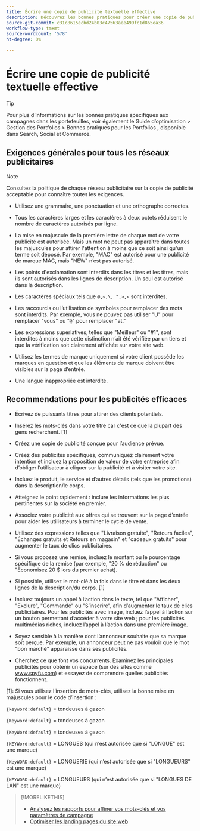 ```yaml
---
title: Écrire une copie de publicité textuelle effective
description: Découvrez les bonnes pratiques pour créer une copie de publicité efficace.
source-git-commit: c31c8615ecbd24b03c47563aee499fc1d865ea36
workflow-type: tm+mt
source-wordcount: '578'
ht-degree: 0%

---
```


# Écrire une copie de publicité textuelle effective

>[!TIP]
>
>Pour plus d’informations sur les bonnes pratiques spécifiques aux campagnes dans les portefeuilles, voir également le Guide d’optimisation > Gestion des Portfolios > Bonnes pratiques pour les Portfolios , disponible dans Search, Social et Commerce.<!-- verify convention for referencing Optimization Guide here -->

## Exigences générales pour tous les réseaux publicitaires

>[!NOTE]
>
>Consultez la politique de chaque réseau publicitaire sur la copie de publicité acceptable pour connaître toutes les exigences.

* Utilisez une grammaire, une ponctuation et une orthographe correctes.

* Tous les caractères larges et les caractères à deux octets réduisent le nombre de caractères autorisés par ligne.

* La mise en majuscule de la première lettre de chaque mot de votre publicité est autorisée. Mais un mot ne peut pas apparaître dans toutes les majuscules pour attirer l&#39;attention à moins que ce soit ainsi qu&#39;un terme soit déposé. Par exemple, &quot;MAC&quot; est autorisé pour une publicité de marque MAC, mais &quot;NEW&quot; n’est pas autorisé.

* Les points d&#39;exclamation sont interdits dans les titres et les titres, mais ils sont autorisés dans les lignes de description. Un seul est autorisé dans la description.

* Les caractères spéciaux tels que `@,~,\, ^,>,<` sont interdites.

* Les raccourcis ou l’utilisation de symboles pour remplacer des mots sont interdits. Par exemple, vous ne pouvez pas utiliser &quot;U&quot; pour remplacer &quot;vous&quot; ou &quot;`@`&quot; pour remplacer &quot;at.&quot;

* Les expressions superlatives, telles que &quot;Meilleur&quot; ou &quot;#1&quot;, sont interdites à moins que cette distinction n’ait été vérifiée par un tiers et que la vérification soit clairement affichée sur votre site web.

* Utilisez les termes de marque uniquement si votre client possède les marques en question et que les éléments de marque doivent être visibles sur la page d’entrée.

* Une langue inappropriée est interdite.

## Recommendations pour les publicités efficaces

* Écrivez de puissants titres pour attirer des clients potentiels.

* Insérez les mots-clés dans votre titre car c&#39;est ce que la plupart des gens recherchent. [1]

* Créez une copie de publicité conçue pour l’audience prévue.

* Créez des publicités spécifiques, communiquez clairement votre intention et incluez la proposition de valeur de votre entreprise afin d’obliger l’utilisateur à cliquer sur la publicité et à visiter votre site.

* Incluez le produit, le service et d’autres détails (tels que les promotions) dans la description/le corps.

* Atteignez le point rapidement : inclure les informations les plus pertinentes sur la société en premier.

* Associez votre publicité aux offres qui se trouvent sur la page d’entrée pour aider les utilisateurs à terminer le cycle de vente.

* Utilisez des expressions telles que &quot;Livraison gratuite&quot;, &quot;Retours faciles&quot;, &quot;Échanges gratuits et Retours en magasin&quot; et &quot;cadeaux gratuits&quot; pour augmenter le taux de clics publicitaires.

* Si vous proposez une remise, incluez le montant ou le pourcentage spécifique de la remise (par exemple, &quot;20 % de réduction&quot; ou &quot;Économisez 20 $ lors du premier achat).

* Si possible, utilisez le mot-clé à la fois dans le titre et dans les deux lignes de la description/du corps. [1]

* Incluez toujours un appel à l’action dans le texte, tel que &quot;Afficher&quot;, &quot;Exclure&quot;, &quot;Commande&quot; ou &quot;S’inscrire&quot;, afin d’augmenter le taux de clics publicitaires. Pour les publicités avec image, incluez l’appel à l’action sur un bouton permettant d’accéder à votre site web ; pour les publicités multimédias riches, incluez l’appel à l’action dans une première image.

* Soyez sensible à la manière dont l’annonceur souhaite que sa marque soit perçue. Par exemple, un annonceur peut ne pas vouloir que le mot &quot;bon marché&quot; apparaisse dans ses publicités.

* Cherchez ce que font vos concurrents. Examinez les principales publicités pour obtenir un espace (sur des sites comme www.spyfu.com) et essayez de comprendre quelles publicités fonctionnent.

[1]: Si vous utilisez l’insertion de mots-clés, utilisez la bonne mise en majuscules pour le code d’insertion :

`{keyword:default}` = tondeuses à gazon

`{Keyword:default}` = tondeuses à gazon

`{KeyWord:default}` = tondeuses à gazon

`{KEYWord:default}` = LONGUES (qui n’est autorisée que si &quot;LONGUE&quot; est une marque)

`{KeyWORD:default}` = LONGUERIE (qui n’est autorisée que si &quot;LONGUEURS&quot; est une marque)

`{KEYWORD:default}` = LONGUEURS (qui n’est autorisée que si &quot;LONGUES DE LAN&quot; est une marque)

>[!MORELIKETHIS]
>
>* [Analysez les rapports pour affiner vos mots-clés et vos paramètres de campagne](best-practices-analyze.md)
>* [Optimiser les landing pages du site web](best-practices-optimize.md)
